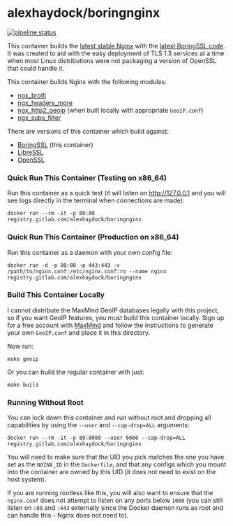 # alexhaydock/boringnginx

[![pipeline status](https://gitlab.com/alexhaydock/boringnginx/badges/master/pipeline.svg)](https://gitlab.com/alexhaydock/boringnginx/-/commits/master)

This container builds the [latest stable Nginx](https://nginx.org/en/CHANGES) with the [latest BoringSSL code](https://boringssl.googlesource.com/boringssl/). It was created to aid with the easy deployment of TLS 1.3 services at a time when most Linux distributions were not packaging a version of OpenSSL that could handle it.

This container builds Nginx with the following modules:
* [ngx_brotli](https://github.com/google/ngx_brotli.git)
* [ngx_headers_more](https://github.com/openresty/headers-more-nginx-module)
* [ngx_http2_geoip](https://github.com/leev/ngx_http_geoip2_module.git) (when built locally with appropriate `GeoIP.conf`)
* [ngx_subs_filter](https://github.com/yaoweibin/ngx_http_substitutions_filter_module.git)

There are versions of this container which build against:
* [BoringSSL](https://gitlab.com/alexhaydock/boringnginx) (this container)
* [LibreSSL](https://gitlab.com/alexhaydock/nginx-libressl)
* [OpenSSL](https://gitlab.com/alexhaydock/nginx-openssl)

### Quick Run This Container (Testing on x86_64)
Run this container as a quick test (it will listen on http://127.0.0.1 and you will see logs directly in the terminal when connections are made):
```
docker run --rm -it -p 80:80 registry.gitlab.com/alexhaydock/boringnginx
```

### Quick Run This Container (Production on x86_64)
Run this container as a daemon with your own config file:
```
docker run -d -p 80:80 -p 443:443 -v /path/to/nginx.conf:/etc/nginx.conf:ro --name nginx registry.gitlab.com/alexhaydock/boringnginx
```

### Build This Container Locally
I cannot distribute the MaxMind GeoIP databases legally with this project, so if you want GeoIP features, you must build this container locally. Sign up for a free account with [MaxMind](https://www.maxmind.com) and follow the instructions to generate your own `GeoIP.conf` and place it in this directory.

Now run:
```
make geoip
```

Or you can build the regular container with just:
```
make build
```

### Running Without Root
You can lock down this container and run without root and dropping all capabilities by using the `--user` and `--cap-drop=ALL` arguments:
```
docker run --rm -it -p 80:8080 --user 6666 --cap-drop=ALL registry.gitlab.com/alexhaydock/boringnginx
```

You will need to make sure that the UID you pick matches the one you have set as the `NGINX_ID` in the `Dockerfile`, and that any configs which you mount into the container are owned by this UID (it does not need to exist on the host system).

If you are running rootless like this, you will also want to ensure that the `nginx.conf` does not attempt to listen on any ports below `1000` (you can still listen on `:80` and `:443` externally since the Docker daemon runs as root and can handle this - Nginx does not need to).
